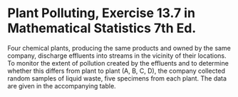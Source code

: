 # Plant Polluting, Exercise 13.7 in Mathematical Statistics 7th Ed. #

Four chemical plants, producing the same products and owned by the same company, discharge effluents into streams in the vicinity of their locations. To monitor the extent of pollution created by the effluents and to determine whether this differs from plant to plant (A, B, C, D), the company collected random samples of liquid waste, five specimens from each plant. The data are given in the accompanying table.
